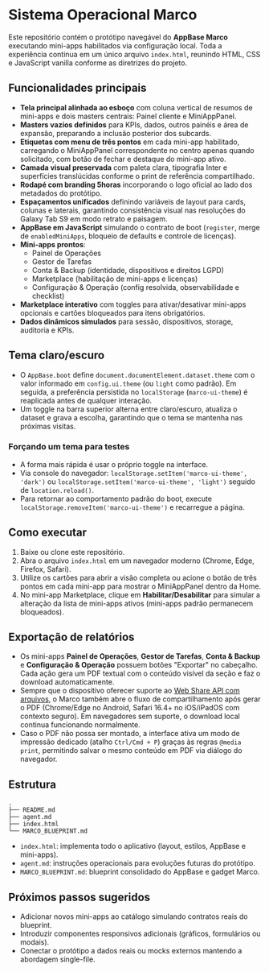 # Sistema Operacional Marco

Este repositório contém o protótipo navegável do **AppBase Marco** executando mini-apps
habilitados via configuração local. Toda a experiência continua em um único arquivo
`index.html`, reunindo HTML, CSS e JavaScript vanilla conforme as diretrizes do projeto.

## Funcionalidades principais

- **Tela principal alinhada ao esboço** com coluna vertical de resumos de mini-apps
  e dois masters centrais: Painel cliente e MiniAppPanel.
- **Masters vazios definidos** para KPIs, dados, outros painéis e área de expansão,
  preparando a inclusão posterior dos subcards.
- **Etiquetas com menu de três pontos** em cada mini-app habilitado, carregando o
  MiniAppPanel correspondente no centro apenas quando solicitado, com botão de
  fechar e destaque do mini-app ativo.
- **Camada visual preservada** com paleta clara, tipografia Inter e superfícies
  translúcidas conforme o print de referência compartilhado.
- **Rodapé com branding 5horas** incorporando o logo oficial ao lado dos
  metadados do protótipo.
- **Espaçamentos unificados** definindo variáveis de layout para cards, colunas e
  laterais, garantindo consistência visual nas resoluções do Galaxy Tab S9 em
  modo retrato e paisagem.
- **AppBase em JavaScript** simulando o contrato de boot (`register`, merge de
  `enabledMiniApps`, bloqueio de defaults e controle de licenças).
- **Mini-apps prontos**:
  - Painel de Operações
  - Gestor de Tarefas
  - Conta & Backup (identidade, dispositivos e direitos LGPD)
  - Marketplace (habilitação de mini-apps e licenças)
  - Configuração & Operação (config resolvida, observabilidade e checklist)
- **Marketplace interativo** com toggles para ativar/desativar mini-apps opcionais e
  cartões bloqueados para itens obrigatórios.
- **Dados dinâmicos simulados** para sessão, dispositivos, storage, auditoria e KPIs.

## Tema claro/escuro

- O `AppBase.boot` define `document.documentElement.dataset.theme` com o valor
  informado em `config.ui.theme` (ou `light` como padrão). Em seguida, a
  preferência persistida no `localStorage` (`marco-ui-theme`) é reaplicada antes
  de qualquer interação.
- Um toggle na barra superior alterna entre claro/escuro, atualiza o dataset e
  grava a escolha, garantindo que o tema se mantenha nas próximas visitas.

### Forçando um tema para testes

- A forma mais rápida é usar o próprio toggle na interface.
- Via console do navegador: `localStorage.setItem('marco-ui-theme', 'dark')` ou
  `localStorage.setItem('marco-ui-theme', 'light')` seguido de `location.reload()`.
- Para retornar ao comportamento padrão do boot, execute
  `localStorage.removeItem('marco-ui-theme')` e recarregue a página.

## Como executar

1. Baixe ou clone este repositório.
2. Abra o arquivo `index.html` em um navegador moderno (Chrome, Edge, Firefox, Safari).
3. Utilize os cartões para abrir a visão completa ou acione o botão de três pontos
   em cada mini-app para mostrar o MiniAppPanel dentro da Home.
4. No mini-app Marketplace, clique em **Habilitar/Desabilitar** para simular a
   alteração da lista de mini-apps ativos (mini-apps padrão permanecem bloqueados).

## Exportação de relatórios

- Os mini-apps **Painel de Operações**, **Gestor de Tarefas**, **Conta & Backup** e
  **Configuração & Operação** possuem botões "Exportar" no cabeçalho. Cada ação gera
  um PDF textual com o conteúdo visível da seção e faz o download automaticamente.
- Sempre que o dispositivo oferecer suporte ao [Web Share API com arquivos], o Marco
  também abre o fluxo de compartilhamento após gerar o PDF (Chrome/Edge no Android,
  Safari 16.4+ no iOS/iPadOS com contexto seguro). Em navegadores sem suporte, o
  download local continua funcionando normalmente.
- Caso o PDF não possa ser montado, a interface ativa um modo de impressão dedicado
  (atalho `Ctrl/Cmd + P`) graças às regras `@media print`, permitindo salvar o mesmo
  conteúdo em PDF via diálogo do navegador.

[Web Share API com arquivos]: https://developer.mozilla.org/en-US/docs/Web/API/Navigator/share#sharing_files

## Estrutura

```
.
├── README.md
├── agent.md
├── index.html
└── MARCO_BLUEPRINT.md
```

- `index.html`: implementa todo o aplicativo (layout, estilos, AppBase e mini-apps).
- `agent.md`: instruções operacionais para evoluções futuras do protótipo.
- `MARCO_BLUEPRINT.md`: blueprint consolidado do AppBase e gadget Marco.

## Próximos passos sugeridos

- Adicionar novos mini-apps ao catálogo simulando contratos reais do blueprint.
- Introduzir componentes responsivos adicionais (gráficos, formulários ou modais).
- Conectar o protótipo a dados reais ou mocks externos mantendo a abordagem
  single-file.
